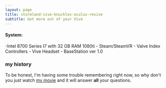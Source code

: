 ```yaml
---
layout: page
title: stormland-vive-knuckles-oculus-revive
subtitle: Get more out of your Vive
---
```


#### System:  
-Intel 8700 Series I7 with 32 GB RAM
1080ti - Steam/SteamVR - Valve Index Controllers - Vive Headset - BaseStation ver 1.0

### my history

To be honest, I'm having some trouble remembering right now, so why don't you just watch [my movie](https://en.wikipedia.org/wiki/The_Princess_Bride_%28film%29) and it will answer **all** your questions.
